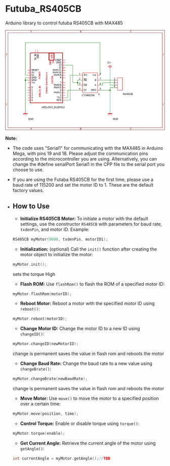 # Futuba_RS405CB
Arduino library to control futuba RS405CB with MAX485

![circuit](https://github.com/lastVIZSLA/Futuba_RS405CB/blob/main/circuit.png)

**Note:**

- The code uses "Serial1" for communicating with the MAX485 in Arduino Mega, with pins 19 and 18. Please adjust the communication pins according to the microcontroller you are using. Alternatively, you can change the #define serialPort Serial1 in the CPP file to the serial port you choose to use.

- If you are using the Futaba RS405CB for the first time, please use a baud rate of 115200 and set the motor ID to 1. These are the default factory values.

- ## How to Use

  
     - **Initialize RS405CB Motor:** To initiate a motor with the default settings, use the constructor `RS405CB` with parameters for baud rate, `txdenPin`, and motor ID. Example:
     ```cpp
     RS405CB myMotor(9600, txdenPin, motorID1);
     ```
     - **Initialization:** (optional) Call the `init()` function after creating the motor object to initialize the motor:
     ```cpp
     myMotor.init();
     ```
     sets the torque High
     - **Flash ROM:** Use `flashRom()` to flash the ROM of a specified motor ID:
     ```cpp
     myMotor.flashRom(motorID);
     ```
     - **Reboot Motor:** Reboot a motor with the specified motor ID using `reboot()`:
     ```cpp
     myMotor.reboot(motorID);
     ```
     - **Change Motor ID:** Change the motor ID to a new ID using `changeID()`:
     ```cpp
     myMotor.changeID(newMotorID);
     ```
     change is permanent saves the value in flash rom and reboots the motor
     - **Change Baud Rate:** Change the baud rate to a new value using `changeBrate()`:
     ```cpp
     myMotor.changeBrate(newBaudRate);
     ```
     change is permanent saves the value in flash rom and reboots the motor
     - **Move Motor:** Use `move()` to move the motor to a specified position over a certain time:
     ```cpp
     myMotor.move(position, time);
     ```
     - **Control Torque:** Enable or disable torque using `torque()`:
     ```cpp
     myMotor.torque(enable);
     ```
     - **Get Current Angle:** Retrieve the current angle of the motor using `getAngle()`:
     ```cpp
     int currentAngle = myMotor.getAngle();//TBD



